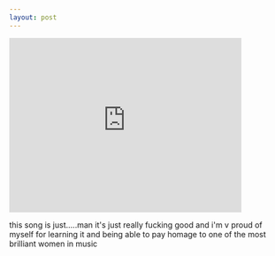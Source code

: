 ```yaml
---
layout: post
---
```

<iframe width="420" height="315" src="https://www.youtube.com/embed/XPvhDGsp1OY" frameborder="0" allowfullscreen></iframe>

this song is just.....man it's just really fucking good and i'm v proud of myself for learning it and being able to pay homage to one of the most brilliant women in music
